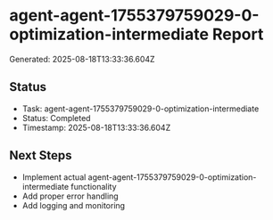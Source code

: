 # agent-agent-1755379759029-0-optimization-intermediate Report

Generated: 2025-08-18T13:33:36.604Z

## Status
- Task: agent-agent-1755379759029-0-optimization-intermediate
- Status: Completed
- Timestamp: 2025-08-18T13:33:36.604Z

## Next Steps
- Implement actual agent-agent-1755379759029-0-optimization-intermediate functionality
- Add proper error handling
- Add logging and monitoring
